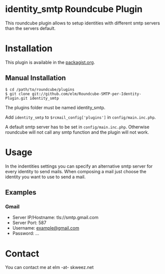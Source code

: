 identity_smtp Roundcube Plugin
==============================

This roundcube plugin allows to setup identities with different smtp servers
than the servers default.

Installation
============

This plugin is available in the [packagist.org](https://packagist.org/packages/elm/identity_smtp).

Manual Installation
-------------------

    $ cd /path/to/roundcube/plugins
    $ git clone git://github.com/elm/Roundcube-SMTP-per-Identity-Plugin.git identity_smtp

The plugins folder must be named identity_smtp.

Add `identity_smtp` to `$rcmail_config['plugins']` in `config/main.inc.php`.

A default smtp server has to be set in `config/main.inc.php`. Otherwise
roundcube will not call any smtp function and the plugin will not work.

Usage
=====
In the indentities settings you can specify an alternative smtp server for every
identity to send mails. When composing a mail just choose the identity you want
to use to send a mail.

Examples
--------
### Gmail
* Server IP/Hostname: tls://smtp.gmail.com
* Server Port: 587
* Username: example@gmail.com
* Password: ...

Contact
=======
You can contact me at elm -at- skweez.net

